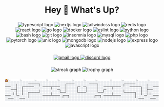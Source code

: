<h1 align="center">Hey 👋 What's Up?</h1>

###

<div align="center">
  <img src="https://skillicons.dev/icons?i=ts" height="50" alt="typescript logo" />
  <img src="https://skillicons.dev/icons?i=nextjs" height="50" alt="nextjs logo" />
  <img src="https://skillicons.dev/icons?i=tailwind" height="50" alt="tailwindcss logo" />
  <img src="https://cdn.jsdelivr.net/gh/devicons/devicon/icons/redis/redis-original.svg" height="50" alt="redis logo" />
  <img src="https://cdn.jsdelivr.net/gh/devicons/devicon/icons/react/react-original.svg" height="50" alt="react logo" />
  <img src="https://skillicons.dev/icons?i=go" height="50" alt="go logo" />
  <img src="https://cdn.simpleicons.org/docker/2496ED" height="50" alt="docker logo" />
  <img src="https://cdn.jsdelivr.net/gh/devicons/devicon/icons/eslint/eslint-original.svg" height="50" alt="eslint logo" />
  <img src="https://cdn.jsdelivr.net/gh/devicons/devicon/icons/python/python-original.svg" height="50" alt="python logo" />
  <img src="https://cdn.jsdelivr.net/gh/devicons/devicon/icons/bash/bash-original.svg" height="50" alt="bash logo" />
  <img src="https://cdn.jsdelivr.net/gh/devicons/devicon/icons/git/git-original.svg" height="50" alt="git logo" />
  <img src="https://cdn.jsdelivr.net/gh/devicons/devicon/icons/insomnia/insomnia-original.svg" height="50" alt="insomnia logo" />
  <img src="https://cdn.jsdelivr.net/gh/devicons/devicon/icons/mysql/mysql-original.svg" height="50" alt="mysql logo" />
  <img src="https://cdn.jsdelivr.net/gh/devicons/devicon/icons/php/php-original.svg" height="50" alt="php logo" />
  <img src="https://cdn.jsdelivr.net/gh/devicons/devicon/icons/pytorch/pytorch-original.svg" height="50" alt="pytorch logo" />
  <img src="https://cdn.jsdelivr.net/gh/devicons/devicon/icons/unix/unix-original.svg" height="50" alt="unix logo" />
  <img src="https://cdn.jsdelivr.net/gh/devicons/devicon/icons/mongodb/mongodb-original.svg" height="50" alt="mongodb logo" />
  <img src="https://cdn.jsdelivr.net/gh/devicons/devicon/icons/nodejs/nodejs-original.svg" height="50" alt="nodejs logo" />
  <img src="https://cdn.jsdelivr.net/gh/devicons/devicon/icons/express/express-original.svg" height="50" alt="express logo" />
  <img src="https://cdn.jsdelivr.net/gh/devicons/devicon/icons/javascript/javascript-original.svg" height="50" alt="javascript logo" />
</div>

###

<div align="center">
  <a href="mailto:admin@flowline.dev" target="_blank">
    <img src="https://img.shields.io/static/v1?message=Email&logo=gmail&label=&color=D14836&logoColor=white&labelColor=&style=for-the-badge" height="25" alt="gmail logo" />
  </a>
  <a href="https://discord.com/users/463740062933450759" target="_blank">
    <img src="https://img.shields.io/static/v1?message=Discord&logo=discord&label=&color=7289DA&logoColor=white&labelColor=&style=for-the-badge" height="25" alt="discord logo" />
  </a>
</div>

###

<div align="center">
  <img src="https://github-readme-streak-stats-salesp07.vercel.app/?user=0x00-sys&count_private=true&theme=dracula&border_radius=10" height="150" alt="streak graph" />
  <img src="https://github-profile-trophy.vercel.app?username=0x00-sys&theme=dracula&column=-1&row=1&margin-w=8&margin-h=8&no-bg=false&no-frame=false&order=4" height="150" alt="trophy graph" />
</div>

###

<picture>
  <source media="(prefers-color-scheme: dark)" srcset="https://raw.githubusercontent.com/0x00-sys/0x00-sys/output/pacman-contribution-graph-dark.svg">
  <source media="(prefers-color-scheme: light)" srcset="https://raw.githubusercontent.com/0x00-sys/0x00-sys/output/pacman-contribution-graph.svg">
  <img alt="pacman contribution graph" src="https://raw.githubusercontent.com/0x00-sys/0x00-sys/output/pacman-contribution-graph.svg">
</picture>

###
